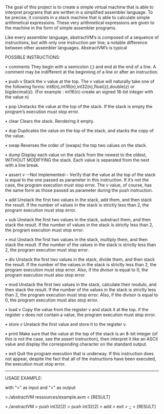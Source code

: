 The goal of this project is to create a simple virtual machine that is able to interpret programs that are written in a simplified assembler language.
To be precise, it consists in a stack machine that is able to calculate simple arithmetical expressions. These very arithmetical expressions are given to the machine in the form of simple assembler programs.

Like every assembler language, abstractVM’s is composed of a sequence of instructions, but with only one instruction per line;
a notable difference between other assembler languages. AbstractVM’s is typical

POSSIBLE INSTRUCTIONS:

• comments
They begin with a semicolon (;) and end at the end of a line. A comment may be indifferent at the beginning of a line or after an instruction.

• push v
Stack the v value at the top. The v value will naturally take one of the following forms:
int8(n),int16(n),int32(n),float(z),double(z) or bigdecimal(z).
(For example : int16(n)-create an signed 16-bit integer with the value n)

• pop
Unstacks the value at the top of the stack. If the stack is empty the program’s execution must stop error.

• clear
Clears the stack. Rendering it empty.

• dup
Duplicates the value on the top of the stack, and stacks the copy of the value.

• swap
Reverses the order of (swaps) the top two values on the stack.

• dump
Display each value on the stack from the newest to the oldest, WITHOUT MODIFYING the stack. Each value is separated from the next with a line break.

• assert v --Not Implemented--
Verify that the value at the top of the stack is equal to the one passed as parameter in this instruction. If it’s not the case, the program execution must stop error. The v value, of course, has the same form as those passed as parameter during the
push instruction.

• add
Unstack the first two values in the stack, add them, and then stack the result. If the number of values in the stack is strictly less than 2, the program execution must stop error.

• sub
Unstack the first two values in the stack, substract them, and then stack the result. If the number of values in the stack is strictly less than 2, the program execution must stop error.

• mul
Unstack the first two values in the stack, multiply them, and then stack the result. If the number of the values in the stack is strictly less than 2, the program execution must stop error.

• div
Unstack the first two values in the stack, divide them, and then stack the result. If the number of the values in the stack is strictly less than 2, the program execution must stop error. Also, if the divisor is equal to 0, the program execution must also stop error.

• mod
Unstack the first two values in the stack, calculate their modulo, and then stack the result. If the number of the values in the stack is strictly less than 2, the program execution must stop error. Also, if the divisor is equal to 0, the program execution must also stop error.

• load v
Copy the value from the register v and stack it at the top. if the register v does not contain a value, the program execution must stop error.

• store v
Unstack the first value and store it to the register v.

• print
Make sure that the value at the top of the stack is an 8-bit integer (of this is not the case, see the assert instruction), then interpret it like an ASCII value and display the corresponding character on the standard output.

• exit
Quit the program execution that is underway. If this instruction does not appear, despite the fact that all of the instructions have been executed, the execution must stop error.


-----------------------------------------------------------------------------------------------------
USAGE EXAMPLE:

with ">" as input and "<" as output


 \>./abstractVM ressources/example.avm
 < [RESULT]

 \>./anstractVM
 \> push int32(2)
 \> push int32(2)
 \> add
 \> exit
 \> ;;
 < [RESULT]